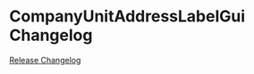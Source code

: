 # CompanyUnitAddressLabelGui Changelog

[Release Changelog](https://github.com/spryker/company-unit-address-label-gui/releases)
